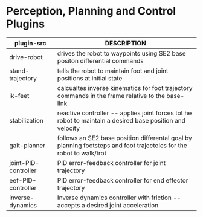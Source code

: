 # Perception, Planning and Control Plugins
plugin-src |	DESCRIPTION
------------|-------------------------------------------------------------
drive-robot |	 drives the robot to waypoints using SE2 base positon differential commands
stand-trajectory | tells the robot to maintain foot and joint positions at initial state
ik-feet | calcualtes inverse kinematics for foot trajectory commands in the frame relative to the base-link
stabilization | reactive controller -- applies joint forces tot he robot to maintain a desired base position and velocity
gait-planner | follows an SE2 base position differental goal by planning footsteps and foot trajectoies for the robot to walk/trot
joint-PID-controller | PID error-feedback controller for joint trajectory
eef-PID-controller | PID error-feedback controller for end effector trajectory
inverse-dynamics | Inverse dynamics controller with friction -- accepts a desired joint acceleration
